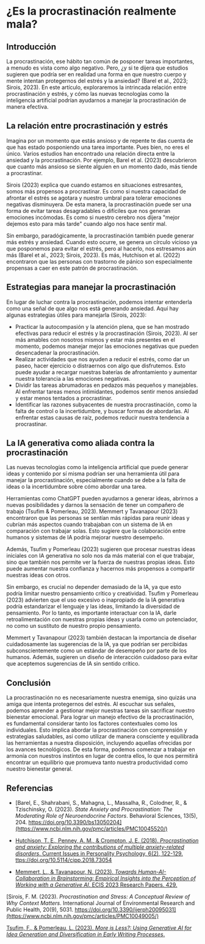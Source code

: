 # ¿Es la procrastinación realmente mala?

## Introducción

La procrastinación, ese hábito tan común de posponer tareas importantes, a menudo es vista como algo negativo. Pero, ¿y si te dijera que estudios sugieren que podría ser en realidad una forma en que nuestro cuerpo y mente intentan protegernos del estrés y la ansiedad? (Barel et al., 2023; Sirois, 2023). En este artículo, exploraremos la intrincada relación entre procrastinación y estrés, y cómo las nuevas tecnologías como la inteligencia artificial podrían ayudarnos a manejar la procrastinación de manera efectiva.

## La relación entre procrastinación y estrés

Imagina por un momento que estás ansioso y de repente te das cuenta de que has estado posponiendo una tarea importante. Pues bien, no eres el único. Varios estudios han encontrado una relación directa entre la ansiedad y la procrastinación. Por ejemplo, Barel et al. (2023) descubrieron que cuanto más ansioso se siente alguien en un momento dado, más tiende a procrastinar.

Sirois (2023) explica que cuando estamos en situaciones estresantes, somos más propensos a procrastinar. Es como si nuestra capacidad de afrontar el estrés se agotara y nuestro umbral para tolerar emociones negativas disminuyera. De esta manera, la procrastinación puede ser una forma de evitar tareas desagradables o difíciles que nos generan emociones incómodas. Es como si nuestro cerebro nos dijera "mejor dejemos esto para más tarde" cuando algo nos hace sentir mal.

Sin embargo, paradógicamente, la procrastinación también puede generar más estrés y ansiedad. Cuando esto ocurre, se genera un círculo vicioso ya que posponemos para evitar el estrés, pero al hacerlo, nos estresamos aún más (Barel et al., 2023; Sirois, 2023). Es más, Hutchison et al. (2022) encontraron que las personas con trastorno de pánico son especialmente propensas a caer en este patrón de procrastinación.

## Estrategias para manejar la procrastinación

En lugar de luchar contra la procrastinación, podemos intentar entenderla como una señal de que algo nos está generando ansiedad. Aquí hay algunas estrategias útiles para manejarla (Sirois, 2023):

- Practicar la autocompasión y la atención plena, que se han mostrado efectivas para reducir el estrés y la procrastinación (Sirois, 2023). Al ser más amables con nosotros mismos y estar más presentes en el momento, podemos manejar mejor las emociones negativas que pueden desencadenar la procrastinación.
- Realizar actividades que nos ayuden a reducir el estrés, como dar un paseo, hacer ejercicio o distraernos con algo que disfrutemos. Esto puede ayudar a recargar nuestras baterías de afrontamiento y aumentar nuestra tolerancia a las emociones negativas.
- Dividir las tareas abrumadoras en pedazos más pequeños y manejables. Al enfrentar tareas menos intimidantes, podemos sentir menos ansiedad y estar menos tentados a procrastinar.
- Identificar las razones subyacentes de nuestra procrastinación, como la falta de control o la incertidumbre, y buscar formas de abordarlas. Al enfrentar estas causas de raíz, podemos reducir nuestra tendencia a procrastinar.

## La IA generativa como aliada contra la procrastinación

Las nuevas tecnologías como la inteligencia artificial que puede generar ideas y contenido por sí misma podrían ser una herramienta útil para manejar la procrastinación, especialmente cuando se debe a la falta de ideas o la incertidumbre sobre cómo abordar una tarea.

Herramientas como ChatGPT pueden ayudarnos a generar ideas, abrirnos a nuevas posibilidades y darnos la sensación de tener un compañero de trabajo (Tsufim & Pomerleau, 2023). Memmert y Tavanapour (2023) encontraron que las personas se sentían más rápidas para reunir ideas y cubrían más aspectos cuando trabajaban con un sistema de IA en comparación con trabajar solas. Esto sugiere que la colaboración entre humanos y sistemas de IA podría mejorar nuestro desempeño.

Además, Tsufim y Pomerleau (2023) sugieren que procesar nuestras ideas iniciales con IA generativa no solo nos da más material con el que trabajar, sino que también nos permite ver la fuerza de nuestras propias ideas. Esto puede aumentar nuestra confianza y hacernos más propensos a compartir nuestras ideas con otros.

Sin embargo, es crucial no depender demasiado de la IA, ya que esto podría limitar nuestro pensamiento crítico y creatividad. Tsufim y Pomerleau (2023) advierten que el uso excesivo o inapropiado de la IA generativa podría estandarizar el lenguaje y las ideas, limitando la diversidad de pensamiento. Por lo tanto, es importante interactuar con la IA, darle retroalimentación con nuestras propias ideas y usarla como un potenciador, no como un sustituto de nuestro propio pensamiento.

Memmert y Tavanapour (2023) también destacan la importancia de diseñar cuidadosamente las sugerencias de la IA, ya que podrían ser percibidas subconscientemente como un estándar de desempeño por parte de los humanos. Además, sugieren un diseño de interacción cuidadoso para evitar que aceptemos sugerencias de IA sin sentido crítico.

## Conclusión

La procrastinación no es necesariamente nuestra enemiga, sino quizás una amiga que intenta protegernos del estrés. Al escuchar sus señales, podemos aprender a gestionar mejor nuestras tareas sin sacrificar nuestro bienestar emocional. Para lograr un manejo efectivo de la procrastinación, es fundamental considerar tanto los factores contextuales como los individuales. Esto implica abordar la procrastinación con comprensión y estrategias saludables, así como utilizar de manera consciente y equilibrada las herramientas a nuestra disposición, incluyendo aquellas ofrecidas por los avances tecnológicos. De esta forma, podemos comenzar a trabajar en armonía con nuestros instintos en lugar de contra ellos, lo que nos permitirá encontrar un equilibrio que promueva tanto nuestra productividad como nuestro bienestar general.

## Referencias

- [Barel, E., Shahrabani, S., Mahagna, L., Massalha, R., Colodner, R., & Tzischinsky, O. (2023). *State Anxiety and Procrastination: The Moderating Role of Neuroendocrine Factors*. Behavioral Sciences, 13(5), 204. https://doi.org/10.3390/bs13050204](https://www.ncbi.nlm.nih.gov/pmc/articles/PMC10045520/)

- [Hutchison, T. E., Penney, A. M., & Crompton, J. E. (2018). *Procrastination and anxiety: Exploring the contributions of multiple anxiety-related disorders*. Current Issues in Personality Psychology, 6(2), 122-129. ttps://doi.org/10.5114/cipp.2018.73054](https://cipp.ug.edu.pl/Procrastination-and-anxiety-Exploring-the-contributions-of-multiple-anxiety-related,81168,0,2.html)

- [Memmert, L., & Tavanapour, N. (2023). *Towards Human-AI-Collaboration in Brainstorming: Empirical Insights into the Perception of Working with a Generative AI*. ECIS 2023 Research Papers. 429.](https://aisel.aisnet.org/ecis2023_rp/429/)

[Sirois, F. M. (2023). *Procrastination and Stress: A Conceptual Review of Why Context Matters*. International Journal of Environmental Research and Public Health, 20(9), 5031. https://doi.org/10.3390/ijerph20095031](https://www.ncbi.nlm.nih.gov/pmc/articles/PMC10049005/)

[Tsufim, F., & Pomerleau, L. (2023). *More is Less?: Using Generative AI for Idea Generation and Diversification in Early Writing Processes*.](https://www.ncbi.nlm.nih.gov/pmc/articles/PMC10049005/)